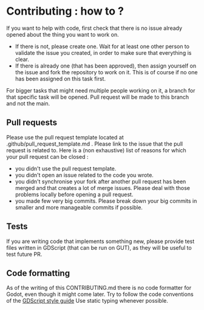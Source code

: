 # Contributing : how to ?

If you want to help with code, first check that there is no issue already opened about the thing you want to work on. 
- If there is not, please create one. Wait for at least one other person to validate the issue you created, in order to make sure that everything is clear.
- If there is already one (that has been approved), then assign yourself on the issue and fork the repository to work on it. This is of course if no one has been assigned on this task first.

For bigger tasks that might need multiple people working on it, a branch for that specific task will be opened. Pull request will be made to this branch and not the main.

## Pull requests

Please use the pull request template located at .github/pull_request_template.md . Please link to the issue that the pull request is related to. Here is a (non exhaustive) list of reasons for which your pull request can be closed :
- you didn't use the pull request template.
- you didn't open an issue related to the code you wrote.
- you didn't synchronise your fork after another pull request has been merged and that creates a lot of merge issues. Please deal with those problems locally before opening a pull request.
- you made few very big commits. Please break down your big commits in smaller and more manageable commits if possible.

## Tests

If you are writing code that implements something new, please provide test files written in GDScript (that can be run on GUT), as they will be useful to test future PR.

## Code formatting

As of the writing of this CONTRIBUTING.md there is no code formatter for Godot, even though it might come later. Try to follow the code conventions of the [GDScript style guide](https://docs.godotengine.org/en/stable/tutorials/scripting/gdscript/gdscript_styleguide.html)
Use static typing whenever possible.
